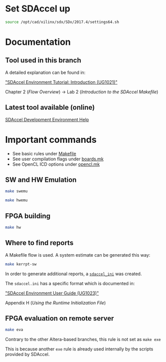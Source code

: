 # Set SDAccel up

```zsh
source /opt/cad/xilinx/sdx/SDx/2017.4/settings64.sh
```

# Documentation

## Tool used in this branch
A detailed explanation can be found in:

["SDAccel Environment Tutorial: Introduction (UG1021)"](https://www.xilinx.com/support/documentation/sw_manuals/xilinx2017_4/ug1021-sdaccel-intro-tutorial.pdf)

Chapter 2 (_Flow Overview_) -> Lab 2 (_Introduction to the SDAccel Makefile_)

## Latest tool available (online)

[SDAccel Development Environment Help](https://www.xilinx.com/html_docs/xilinx2018_2/sdaccel_doc/zrq1526323398130.html)


# Important commands

* See basic rules under [Makefile](./ofdock_taskpar_xl/Makefile)
* See user compilation flags under [boards.mk](./common_xilinx/utility/boards.mk)
* See OpenCL ICD options under [opencl.mk](./common_xilinx/libs/opencl/opencl.mk)

## SW and HW Emulation

```zsh
make swemu
```

```zsh
make hwemu
```

## FPGA building

```zsh
make hw
```

## Where to find reports

A Makefile flow is used. A system estimate can be generated this way:

```zsh
make kerrpt-sw
```

In order to generate additional reports, a [`sdaccel_ini`](./ofdock_taskpar_xl/sdaccel.ini) was created.

The `sdaccel.ini` has a specific format which is documented in:

["SDAccel Environment User Guide (UG1023)"](https://www.xilinx.com/support/documentation/sw_manuals/xilinx2017_4/ug1023-sdaccel-user-guide.pdf)

Appendix H (_Using the Runtime Initialization File_)

## FPGA evaluation on remote server

```zsh
make eva
```

Contrary to the other Altera-based branches, this rule is not set as `make exe`

This is because another `exe` rule is already used internally by the scripts provided by SDAccel.
